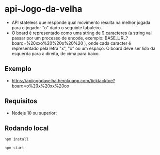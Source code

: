 # api-Jogo-da-velha
- API stateless que responde qual movimento resulta na melhor jogada para o jogador "o" dado o seguinte tabuleiro.
- O board é representado como uma string de 9 caracteres (a string vai passar por um
processo de encode, exemplo: BASE_URL?board=%20xxo%20%20o%20%20 ), onde cada
caracter é representado pela letra "x", "o" ou um espaço. O board deve ser lido da
esquerda para a direita, de cima para baixo.
## Exemplo
- https://apijogodavelha.herokuapp.com/ticktacktoe?board=o%20x%20xx%20oo

## Requisitos
- Nodejs 10 ou superior;

## Rodando local

```
npm install
```

```
npm start
```